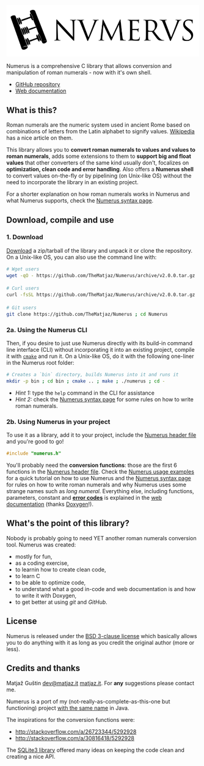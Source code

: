![The awesomnest roman numerals library](design/Numerus_Logo_75dpi.png)

Numerus is a comprehensive C library that allows conversion and manipulation of 
roman numerals - now with it's own shell.

- [GitHub repository](https://github.com/TheMatjaz/Numerus/)
- [Web documentation](http://thematjaz.github.io/Numerus/)


What is this?
----------------------------------------

Roman numerals are the numeric system used in ancient Rome based on 
combinations of letters from the Latin alphabet to signify values. 
[Wikipedia](https://en.wikipedia.org/wiki/Roman_numerals) has a nice article on
them.

This library allows you to **convert roman numerals to values and values to 
roman numerals**, adds some extensions to them to **support big and float 
values** that other converters of the same kind usually don't, focalizes on 
**optimization, clean code and error handling**. Also offers a **Numerus 
shell** to convert values on-the-fly or by pipelining (on Unix-like OS) without
the need to incorporate the library in an existing project.

For a shorter explanation on how roman numerals works in Numerus and what
Numerus supports, check the
[Numerus syntax page](http://thematjaz.github.io/Numerus/md_SYNTAX.html).


Download, compile and use
----------------------------------------
 
### 1. Download
 
[Download](https://github.com/TheMatjaz/Numerus/releases) a zip/tarball of
the library and unpack it or clone the repository. On a Unix-like OS, you can 
also use the command line with:

```sh
# Wget users
wget -qO - https://github.com/TheMatjaz/Numerus/archive/v2.0.0.tar.gz | tar -zx ; cd Numerus-*

# Curl users
curl -fsSL https://github.com/TheMatjaz/Numerus/archive/v2.0.0.tar.gz | tar -zx ; cd Numerus-*

# Git users
git clone https://github.com/TheMatjaz/Numerus ; cd Numerus
```


### 2a. Using the Numerus CLI

Then, if you desire to just use Numerus directly with its build-in command line
interface (CLI) without incorporating it into an existing project, compile it 
with [`cmake`](http://cmake.org/) and run it. On a Unix-like OS, do it with the
following one-liner in the Numerus root folder:

```sh
# Creates a `bin` directory, builds Numerus into it and runs it
mkdir -p bin ; cd bin ; cmake .. ; make ; ./numerus ; cd -
```

- _Hint 1:_ type the `help` command in the CLI for assistance
- _Hint 2:_ check the
[Numerus syntax page](http://thematjaz.github.io/Numerus/md_SYNTAX.html) for
some rules on how to write roman numerals.


### 2b. Using Numerus in your project

To use it as a library, add it to your project, include the
[Numerus header file](http://thematjaz.github.io/Numerus/numerus_8h.html) and
you're good to go!

```C
#include "numerus.h"
```

You'll probably need the **conversion functions**: those are the first 6 
functions in the
[Numerus header file](http://thematjaz.github.io/Numerus/numerus_8h.html). 
Check the
[Numerus usage examples](http://thematjaz.github.io/Numerus/md_USAGE_EXAMPLES.html)
for a quick tutorial on how to use Numerus and the
[Numerus syntax page](http://thematjaz.github.io/Numerus/md_SYNTAX.html) for
rules on how to write roman numerals and why Numerus uses some strange names
such as _long numeral_. Everything else, including functions, parameters, 
constant and
[**error codes**](http://thematjaz.github.io/Numerus/numerus__error__codes_8h.html)
is explained in the 
[web documentation](http://thematjaz.github.io/Numerus/)
(thanks [Doxygen](http://www.doxygen.org)!).


What's the point of this library?
----------------------------------------

Nobody is probably going to need YET another roman numerals conversion tool.
Numerus was created:

- mostly for fun,
- as a coding exercise,
- to learnin how to create clean code,
- to learn C
- to be able to optimize code,
- to understand what a good in-code and web documentation is and how to write
  it with Doxygen,
- to get better at using _git_ and _GitHub_.


License
----------------------------------------

Numerus is released under the 
[BSD 3-clause license](http://thematjaz.github.io/Numerus/md_LICENSE.html) which
basically allows you to do anything with it as long as you credit the original
author (more or less).


Credits and thanks
----------------------------------------

Matjaž Guštin <dev@matjaz.it> [matjaz.it](http://matjaz.it). For **any**
suggestions please contact me.

Numerus is a port of my (not-really-as-complete-as-this-one but functioning)
project [with the same name](https://github.com/TheMatjaz/jNumerus) in Java.

The inspirations for the conversion functions were:

 - http://stackoverflow.com/a/26723344/5292928
 - http://stackoverflow.com/a/30816418/5292928
 
The [SQLite3 library](http://sqlite.org/) offered many ideas on keeping the
code clean and creating a nice API.
